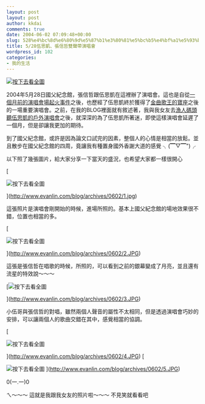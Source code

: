 ```yaml
---
layout: post
layout: post
author: kkdai
comments: true
date: 2004-06-02 07:09:48+00:00
slug: 528%e4%bc%8d%e6%80%9d%e5%87%b1%e3%80%81%e5%bc%b5%e4%bf%a1%e5%93%b2%e9%9b%99%e8%81%b2%e5%b8%b6%e6%bc%94%e5%94%b1%e6%9c%83
title: 5/28伍思凱、張信哲雙聲帶演唱會
wordpress_id: 102
categories:
- 我的生活
---
```


[![按下去看全圖](http://www.evanlin.com/blog/archives/0602/DSC01220.JPG)
](http://www.evanlin.com/blog/archives/0602/DSC01220.JPG) 
  

2004年5月28日國父紀念館，張信哲跟伍思凱在這裡辦了演唱會。這也是自從[一個月前的演唱會場起火事件](http://focus.news.yam.com/type/entertain/auto/5002/)之後，也歷經了伍思凱終於獲得了[金曲歌王的寶座](http://www.epochtimes.com/b5/4/5/10/n534237.htm)之後的一場重要演唱會。之前，在我的BLOG裡面就有敘述著，我與我女友去[漁人碼頭聽伍思凱的戶外演唱會](http://www.evanlin.com/blog/archives/000018.html)之後，就深深的為了伍思凱所著迷，即使這樣演唱會延遲了一個月，但是卻讓我更加的期待。


到了國父紀念館，或許是因為論文口試完的因素，整個人的心情是相當的放鬆。並且散步在國父紀念館的四周，竟讓我有種置身國外香謝大道的感覺 
╮(▔▽▔")╭


<!-- more -->


以下照了幾張圖片，給大家分享一下當天的盛況，也希望大家都一樣很開心


[


![按下去看全圖](http://www.evanlin.com/blog/archives/0602/1.jpg)



](http://www.evanlin.com/blog/archives/0602/1.jpg)


這張照片是演唱會剛開始的時候，進場所照的。基本上國父紀念館的場地效果很不錯，位置也相當的多。




[

![按下去看全圖](http://www.evanlin.com/blog/archives/0602/2.JPG)

](http://www.evanlin.com/blog/archives/0602/2.JPG)




這張是張信哲在唱歌的時候，所照的，可以看到之前的銀幕變成了月亮，並且還有流星的特效說～～～




[![按下去看全圖](http://www.evanlin.com/blog/archives/0602/3.JPG)

](http://www.evanlin.com/blog/archives/0602/3.JPG)




小伍哥與張信哲的對唱，雖然兩個人聲音的屬性不太相同，但是透過演唱會巧妙的安排，可以讓兩個人的歌曲交錯在其中，感覺相當的協調。




[

![按下去看全圖](http://www.evanlin.com/blog/archives/0602/4.JPG)

](http://www.evanlin.com/blog/archives/0602/4.JPG) [

![按下去看全圖](http://www.evanlin.com/blog/archives/0602/5.JPG)
](http://www.evanlin.com/blog/archives/0602/5.JPG)




0(一.一)0




ㄟ～～～
這就是我跟我女友的照片啦～～～ 不見笑就看看吧
